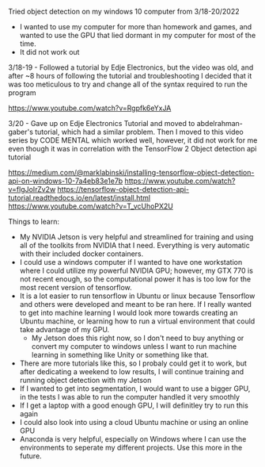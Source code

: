 Tried object detection on my windows 10 computer from 3/18-20/2022
  - I wanted to use my computer for more than homework and games, and wanted to use the GPU that lied dormant in my computer for most of the time. 
  - It did not work out

3/18-19 - Followed a tutorial by Edje Electronics, but the video was old, and after ~8 hours of following the tutorial and troubleshooting I decided that it was too meticulous to try and change all of the syntax required to run the program

https://www.youtube.com/watch?v=Rgpfk6eYxJA

3/20 - Gave up on Edje Electronics Tutorial and moved to abdelrahman-gaber's tutorial, which had a similar problem. Then I moved to this video series by CODE MENTAL which worked well, however, it did not work for me even though it was in correlation with the TensorFlow 2 Object detection api tutorial
  
  https://medium.com/@marklabinski/installing-tensorflow-object-detection-api-on-windows-10-7a4eb83e1e7b
  https://www.youtube.com/watch?v=flgJoIrZv2w
  https://tensorflow-object-detection-api-tutorial.readthedocs.io/en/latest/install.html
  https://www.youtube.com/watch?v=T_vcUhoPX2U
  
Things to learn:
  - My NVIDIA Jetson is very helpful and streamlined for training and using all of the toolkits from NVIDIA that I need. Everything is very automatic with their included docker containers.
  - I could use a windows computer if I wanted to have one workstation where I could utilize my powerful NVIDIA GPU; however, my GTX 770 is not recent enough, so the computational power it has is too low for the most recent version of tensorflow.
  - It is a lot easier to run tensorflow in Ubuntu or linux because Tensorflow and others were developed and meant to be ran here. If I really wanted to get into machine learning I would look more towards creating an Ubuntu machine, or learning how to run a virtual environment that could take advantage of my GPU. 
    - My Jetson does this right now, so I don't need to buy anything or convert my computer to windows unless I want to run machine learning in something like Unity or something like that.
  - There are more tutorials like this, so I probaly could get it to work, but after dedicating a weekend to low results, I will continue training and running object detection with my Jetson
  - If I wanted to get into segmentation, I would want to use a bigger GPU, in the tests I was able to run the computer handled it very smoothly
  - If I get a laptop with a good enough GPU, I will definitley try to run this again
  - I could also look into using a cloud Ubuntu machine or using an online GPU
  - Anaconda is very helpful, especially on Windows where I can use the environments to seperate my different projects. Use this more in the future.
